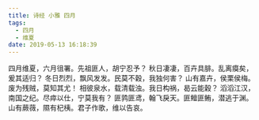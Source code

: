 ```yaml
---
title: 诗经 小雅 四月
tags:
  - 四月
  - 维夏
date: 2019-05-13 16:18:39
---
```



四月维夏，六月徂署。先祖匪人，胡宁忍予？
秋日凄凄，百卉具腓。乱离瘼矣，爰其适归？
冬日烈烈，飘风发发。民莫不穀，我独何害？
山有嘉卉，侯栗侯梅。废为残贼，莫知其尤！
相彼泉水，载清载浊。我日构祸，曷云能穀？
滔滔江汉，南国之纪。尽瘁以仕，宁莫我有？
匪鹑匪鸢，翰飞戾天。匪鳣匪鲔，潜逃于渊。
山有蕨薇，隰有杞桋。君子作歌，维以告哀。
